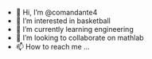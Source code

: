 - 👋 Hi, I’m @comandante4
- 👀 I’m interested in basketball
- 🌱 I’m currently learning engineering
- 💞️ I’m looking to collaborate on mathlab
- 📫 How to reach me ...

<!---
comandante4/comandante4 is a ✨ special ✨ repository because its `README.md` (this file) appears on your GitHub profile.
You can click the Preview link to take a look at your changes.
--->
